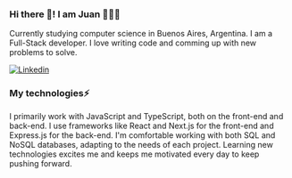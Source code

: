 ### Hi there 👋! I am Juan 👨🏻‍💻

Currently studying computer science in Buenos Aires, Argentina. I am a Full-Stack developer. I love writing code and comming up with new problems to solve.

[![Linkedin](https://img.shields.io/badge/LinkedIn-0077B5?style=for-the-badge&logo=linkedin&logoColor=white)](https://www.linkedin.com/in/juan-ignacio-llaberia-241b351b3/)

### My technologies⚡

I primarily work with JavaScript and TypeScript, both on the front-end and back-end. I use frameworks like React and Next.js for the front-end and Express.js for the back-end. I'm comfortable working with both SQL and NoSQL databases, adapting to the needs of each project. Learning new technologies excites me and keeps me motivated every day to keep pushing forward.
